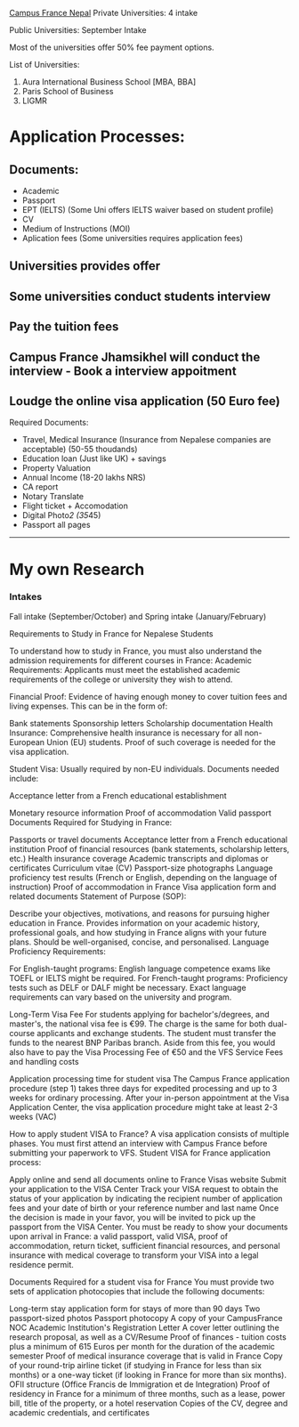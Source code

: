 [Campus France Nepal](https://www.nepal.campusfrance.org/)
Private Universities: 4 intake

Public Universities: September Intake

Most of the universities offer 50% fee payment options.

List of Universities:
1. Aura International Business School [MBA, BBA]
2. Paris School of Business
3. LIGMR

# Application Processes:

## Documents: 
- Academic
- Passport
- EPT (IELTS) (Some Uni offers IELTS waiver based on student profile)
- CV
- Medium of Instructions (MOI)
- Aplication fees (Some universities requires application fees)

## Universities provides offer
## Some universities conduct students interview
## Pay the tuition fees
## Campus France Jhamsikhel will conduct the interview - Book a interview appoitment
## Loudge the online visa application (50 Euro fee)
Required Documents:
- Travel, Medical Insurance (Insurance from Nepalese companies are acceptable) (50-55 thoudands)
- Education loan (Just like UK) + savings
- Property Valuation
- Annual Income (18-20 lakhs NRS)
- CA report
- Notary Translate
- Flight ticket + Accomodation
- Digital Photo*2 (35*45)
- Passport all pages














































-----
# My own Research

### Intakes

Fall intake (September/October) and Spring intake (January/February)


Requirements to Study in France for Nepalese Students

To understand how to study in France, you must also understand the admission requirements for different courses in France:
Academic Requirements: Applicants must meet the established academic requirements of the college or university they wish to attend.

Financial Proof: Evidence of having enough money to cover tuition fees and living expenses. This can be in the form of:

Bank statements
Sponsorship letters
Scholarship documentation
Health Insurance: Comprehensive health insurance is necessary for all non-European Union (EU) students. Proof of such coverage is needed for the visa application.

Student Visa: Usually required by non-EU individuals. Documents needed include:

Acceptance letter from a French educational establishment

Monetary resource information
Proof of accommodation
Valid passport
Documents Required for Studying in France:

Passports or travel documents
Acceptance letter from a French educational institution
Proof of financial resources (bank statements, scholarship letters, etc.)
Health insurance coverage
Academic transcripts and diplomas or certificates
Curriculum vitae (CV)
Passport-size photographs
Language proficiency test results (French or English, depending on the language of instruction)
Proof of accommodation in France
Visa application form and related documents
Statement of Purpose (SOP):

Describe your objectives, motivations, and reasons for pursuing higher education in France.
Provides information on your academic history, professional goals, and how studying in France aligns with your future plans.
Should be well-organised, concise, and personalised.
Language Proficiency Requirements:

For English-taught programs: English language competence exams like TOEFL or IELTS might be required.
For French-taught programs: Proficiency tests such as DELF or DALF might be necessary.
Exact language requirements can vary based on the university and program.



Long-Term Visa Fee For students applying for bachelor's/degrees, and master's, the national visa fee is €99. The charge is the same for both dual-course applicants and exchange students. The student must transfer the funds to the nearest BNP Paribas branch. Aside from this fee, you would also have to pay the Visa Processing Fee of €50 and the VFS Service Fees and handling costs

Application processing time for student visa 
The Campus France application procedure (step 1) takes three days for expedited processing and up to 3 weeks for ordinary processing. After your in-person appointment at the Visa Application Center, the visa application procedure might take at least 2-3 weeks (VAC)

How to apply student VISA to France? 
A visa application consists of multiple phases. You must first attend an interview with Campus France before submitting your paperwork to VFS. Student VISA for France application process: 

Apply online and send all documents online to France Visas website 
Submit your application to the VISA Center 
Track your VISA request to obtain the status of your application by indicating the recipient number of application fees and your date of birth or your reference number and last name 
Once the decision is made in your favor, you will be invited to pick up the passport from the VISA Center. 
You must be ready to show your documents upon arrival in France: a valid passport, valid VISA, proof of accommodation, return ticket, sufficient financial resources, and personal insurance with medical coverage to transform your VISA into a legal residence permit. 

Documents Required for a student visa for France
You must provide two sets of application photocopies that include the following documents: 

Long-term stay application form for stays of more than 90 days 
Two passport-sized photos 
Passport photocopy 
A copy of your CampusFrance NOC 
Academic Institution's Registration Letter 
A cover letter outlining the research proposal, as well as a CV/Resume 
Proof of finances - tuition costs plus a minimum of 615 Euros per month for the duration of the academic semester 
Proof of medical insurance coverage that is valid in France 
Copy of your round-trip airline ticket (if studying in France for less than six months) or a one-way ticket (if looking in France for more than six months). 
OFII structure (Office Francis de Immigration et de Integration) 
Proof of residency in France for a minimum of three months, such as a lease, power bill, title of the property, or a hotel reservation 
Copies of the CV, degree and academic credentials, and certificates 